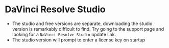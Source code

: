 # DaVinci Resolve Studio

- The studio and free versions are separate, downloading the studio version is remarkably difficult to find. Try going to the support page and looking for a `DaVinci Resolve Studio` update link.
- The studio version will prompt to enter a license key on startup
